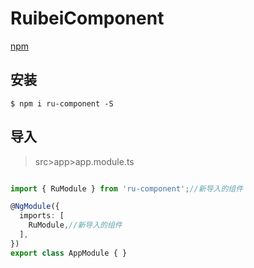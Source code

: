 # RuibeiComponent

[npm](https://www.npmjs.com/package/ru-component)
## 安装
`$ npm i ru-component -S`

## 导入
>src>app>app.module.ts

````typescript

import { RuModule } from 'ru-component';//新导入的组件

@NgModule({
  imports: [
    RuModule,//新导入的组件
  ],
})
export class AppModule { }

````
